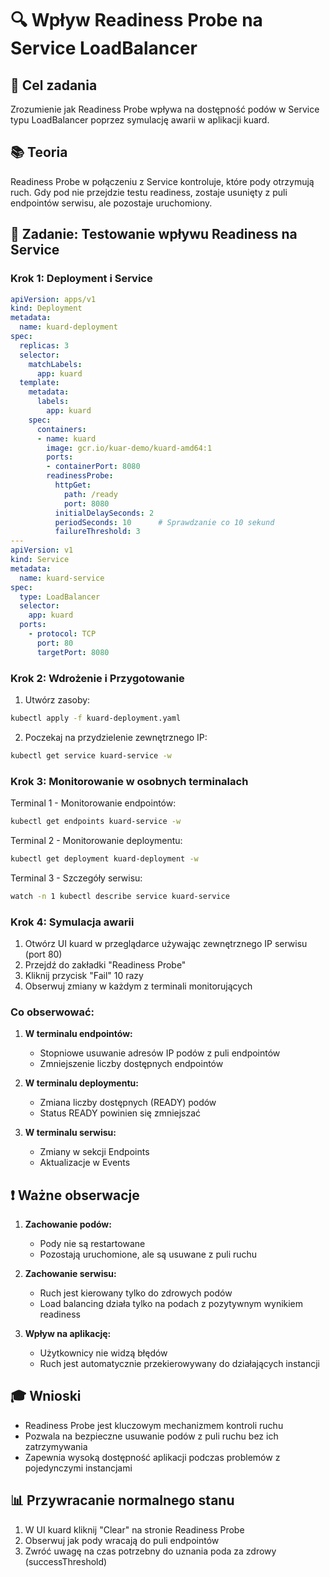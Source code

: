 # 🔍 Wpływ Readiness Probe na Service LoadBalancer

## 🎯 Cel zadania
Zrozumienie jak Readiness Probe wpływa na dostępność podów w Service typu LoadBalancer poprzez symulację awarii w aplikacji kuard.

## 📚 Teoria
Readiness Probe w połączeniu z Service kontroluje, które pody otrzymują ruch. Gdy pod nie przejdzie testu readiness, zostaje usunięty z puli endpointów serwisu, ale pozostaje uruchomiony.

## 📝 Zadanie: Testowanie wpływu Readiness na Service

### Krok 1: Deployment i Service

```yaml
apiVersion: apps/v1
kind: Deployment
metadata:
  name: kuard-deployment
spec:
  replicas: 3
  selector:
    matchLabels:
      app: kuard
  template:
    metadata:
      labels:
        app: kuard
    spec:
      containers:
      - name: kuard
        image: gcr.io/kuar-demo/kuard-amd64:1
        ports:
        - containerPort: 8080
        readinessProbe:
          httpGet:
            path: /ready
            port: 8080
          initialDelaySeconds: 2
          periodSeconds: 10      # Sprawdzanie co 10 sekund
          failureThreshold: 3
---
apiVersion: v1
kind: Service
metadata:
  name: kuard-service
spec:
  type: LoadBalancer
  selector:
    app: kuard
  ports:
    - protocol: TCP
      port: 80
      targetPort: 8080
```

### Krok 2: Wdrożenie i Przygotowanie

1. Utwórz zasoby:
```bash
kubectl apply -f kuard-deployment.yaml
```

2. Poczekaj na przydzielenie zewnętrznego IP:
```bash
kubectl get service kuard-service -w
```

### Krok 3: Monitorowanie w osobnych terminalach

Terminal 1 - Monitorowanie endpointów:
```bash
kubectl get endpoints kuard-service -w
```

Terminal 2 - Monitorowanie deploymentu:
```bash
kubectl get deployment kuard-deployment -w
```

Terminal 3 - Szczegóły serwisu:
```bash
watch -n 1 kubectl describe service kuard-service
```

### Krok 4: Symulacja awarii

1. Otwórz UI kuard w przeglądarce używając zewnętrznego IP serwisu (port 80)
2. Przejdź do zakładki "Readiness Probe"
3. Kliknij przycisk "Fail" 10 razy
4. Obserwuj zmiany w każdym z terminali monitorujących

### Co obserwować:

1. **W terminalu endpointów:**
   - Stopniowe usuwanie adresów IP podów z puli endpointów
   - Zmniejszenie liczby dostępnych endpointów

2. **W terminalu deploymentu:**
   - Zmiana liczby dostępnych (READY) podów
   - Status READY powinien się zmniejszać

3. **W terminalu serwisu:**
   - Zmiany w sekcji Endpoints
   - Aktualizacje w Events

## ❗ Ważne obserwacje

1. **Zachowanie podów:**
   - Pody nie są restartowane
   - Pozostają uruchomione, ale są usuwane z puli ruchu

2. **Zachowanie serwisu:**
   - Ruch jest kierowany tylko do zdrowych podów
   - Load balancing działa tylko na podach z pozytywnym wynikiem readiness

3. **Wpływ na aplikację:**
   - Użytkownicy nie widzą błędów
   - Ruch jest automatycznie przekierowywany do działających instancji

## 🎓 Wnioski
- Readiness Probe jest kluczowym mechanizmem kontroli ruchu
- Pozwala na bezpieczne usuwanie podów z puli ruchu bez ich zatrzymywania
- Zapewnia wysoką dostępność aplikacji podczas problemów z pojedynczymi instancjami

## 📊 Przywracanie normalnego stanu

1. W UI kuard kliknij "Clear" na stronie Readiness Probe
2. Obserwuj jak pody wracają do puli endpointów
3. Zwróć uwagę na czas potrzebny do uznania poda za zdrowy (successThreshold)